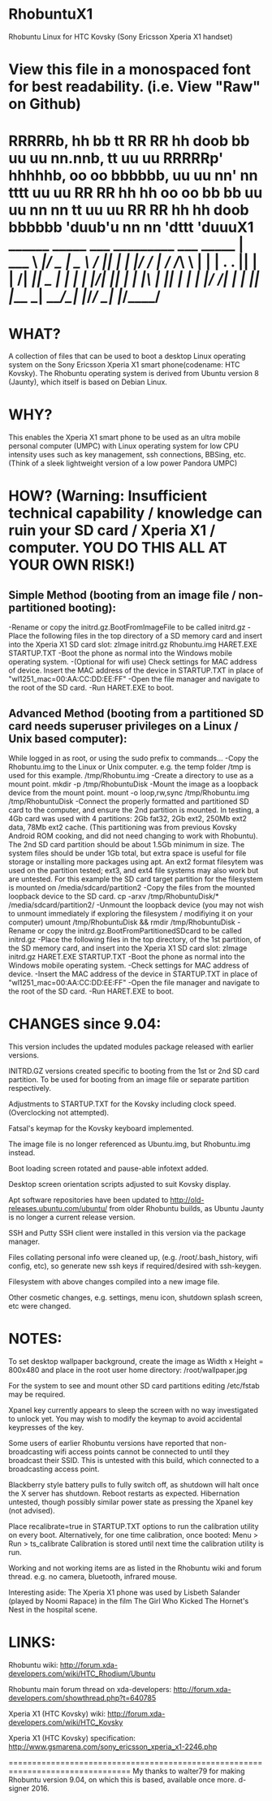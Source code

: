 # RhobuntuX1
Rhobuntu Linux for HTC Kovsky (Sony Ericsson Xperia X1 handset)


View this file in a monospaced font for best readability. (i.e. View "Raw" on Github)
============================================================
RRRRRb, hh             bb                      tt
RR   RR hh       doob  bb      uu   uu nn.nnb, tt    uu   uu 
RRRRRp' hhhhhb, oo  oo bbbbbb, uu   uu nn'  nn tttt  uu   uu 
RR  RR  hh   hh oo  oo bb   bb uu   uu nn   nn tt    uu   uu 
RR   RR hh   hh  doob  bbbbbb  'duub'u nn   nn 'dttt 'duuuX1
          ______ _____  ___ _________  ___ _____ 
          | ___ \  ___|/ _ \|  _  \  \/  ||  ___|
          | |_/ / |__ / /_\ \ | | | .  . || |__  
          |    /|  __||  _  | | | | |\/| ||  __| 
          | |\ \| |___| | | | |/ /| |  | || |___ 
          \_| \_\____/\_| |_/___/ \_|  |_/\____/ 
============================================================

WHAT?
=============
A collection of files that can be used to boot a desktop Linux operating system on the Sony Ericsson Xperia X1 smart phone(codename: HTC Kovsky).
The Rhobuntu operating system is derived from Ubuntu version 8 (Jaunty), which itself is based on Debian Linux.


WHY?
=============
This enables the Xperia X1 smart phone to be used as an ultra mobile personal computer (UMPC) with Linux operating system for low CPU intensity uses such as key management, ssh connections, BBSing, etc.
(Think of a sleek lightweight version of a low power Pandora UMPC)

HOW? 
(Warning: Insufficient technical capability / knowledge can ruin your SD card / Xperia X1 / computer. YOU DO THIS ALL AT YOUR OWN RISK!)
=============

Simple Method (booting from an image file / non-partitioned booting):
--------------------------------------------------------------------------------
-Rename or copy the initrd.gz.BootFromImageFile to be called initrd.gz
-Place the following files in the top directory of a SD memory card and insert into the Xperia X1 SD card slot:
  zImage
  initrd.gz
  Rhobuntu.img
  HARET.EXE
  STARTUP.TXT
-Boot the phone as normal into the Windows mobile operating system.
-(Optional for wifi use) Check settings for MAC address of device. Insert the MAC address of the device in STARTUP.TXT in place of "wl1251_mac=00:AA:CC:DD:EE:FF"
-Open the file manager and navigate to the root of the SD card.
-Run HARET.EXE to boot.

Advanced Method (booting from a partitioned SD card needs superuser privileges on a Linux / Unix based computer):
--------------------------------------------------------------------------------
While logged in as root, or using the sudo prefix to commands...
-Copy the Rhobuntu.img to the Linux or Unix computer. e.g. the temp folder /tmp is used for this example.
  /tmp/Rhobuntu.img
-Create a directory to use as a mount point.
  mkdir -p /tmp/RhobuntuDisk
-Mount the image as a loopback device from the mount point.
   mount -o loop,rw,sync /tmp/Rhobuntu.img /tmp/RhobuntuDisk
-Connect the properly formatted and partitioned SD card to the computer, and ensure the 2nd partition is mounted.
  In testing, a 4Gb card was used with 4 partitions: 2Gb fat32, 2Gb ext2, 250Mb ext2 data, 78Mb ext2 cache. (This partitioning was from previous Kovsky Android ROM cooking, and did not need changing to work with Rhobuntu).
  The 2nd SD card partition should be about 1.5Gb minimum in size. The system files should be under 1Gb total, but extra space is useful for file storage or installing more packages using apt.
  An ext2 format filesytem was used on the partition tested; ext3, and ext4 file systems may also work but are untested.
  For this example the SD card target partition for the filesystem is mounted on /media/sdcard/partition2
-Copy the files from the mounted loopback device to the SD card.
  cp -arxv /tmp/RhobuntuDisk/* /media/sdcard/partition2/
-Unmount the loopback device (you may not wish to unmount immediately if exploring the filesystem / modifiying it on your computer)
  umount /tmp/RhobuntuDisk && rmdir /tmp/RhobuntuDisk
-Rename or copy the initrd.gz.BootFromPartitionedSDcard to be called initrd.gz
-Place the following files in the top directory, of the 1st partition, of the SD memory card, and insert into the Xperia X1 SD card slot:
  zImage
  initrd.gz
  HARET.EXE
  STARTUP.TXT
-Boot the phone as normal into the Windows mobile operating system.
-Check settings for MAC address of device.
-Insert the MAC address of the device in STARTUP.TXT in place of "wl1251_mac=00:AA:CC:DD:EE:FF"
-Open the file manager and navigate to the root of the SD card.
-Run HARET.EXE to boot.


CHANGES since 9.04:
=============
This version includes the updated modules package released with earlier versions.

INITRD.GZ versions created specific to booting from the 1st or 2nd SD card partition. To be used for booting from an image file or separate partition respectively.

Adjustments to STARTUP.TXT for the Kovsky including clock speed. (Overclocking not attempted).

Fatsal's keymap for the Kovsky keyboard implemented.

The image file is no longer referenced as Ubuntu.img, but Rhobuntu.img instead.

Boot loading screen rotated and pause-able infotext added.

Desktop screen orientation scripts adjusted to suit Kovsky display.

Apt software repositories have been updated to http://old-releases.ubuntu.com/ubuntu/ from older Rhobuntu builds, as Ubuntu Jaunty is no longer a current release version.

SSH and Putty SSH client were installed in this version via the package manager.

Files collating personal info were cleaned up, (e.g. /root/.bash_history, wifi config, etc), so generate new ssh keys if required/desired with ssh-keygen.

Filesystem with above changes compiled into a new image file.

Other cosmetic changes, e.g. settings, menu icon, shutdown splash screen, etc were changed.


NOTES:
=============
To set desktop wallpaper background, create the image as Width x Height = 800x480 and place in the root user home directory:
 /root/wallpaper.jpg
 
For the system to see and mount other SD card partitions editing /etc/fstab may be required.

Xpanel key currently appears to sleep the screen with no way investigated to unlock yet. You may wish to modify the keymap to avoid accidental keypresses of the key.

Some users of earlier Rhobuntu versions have reported that non-broadcasting wifi access points cannot be connected to until they broadcast their SSID. This is untested with this build, which connected to a broadcasting access point.

Blackberry style battery pulls to fully switch off, as shutdown will halt once the X server has shutdown. Reboot restarts as expected. Hibernation untested, though possibly similar power state as pressing the Xpanel key (not advised).

Place recalibrate=true in STARTUP.TXT options to run the calibration utility on every boot. 
Alternatively, for one time calibration, once booted: Menu > Run > ts_calibrate
Calibration is stored until next time the calibration utility is run.

Working and not working items are as listed in the Rhobuntu wiki and forum thread. e.g. no camera, bluetooth, infrared mouse.

Interesting aside: The Xperia X1 phone was used by Lisbeth Salander (played by Noomi Rapace) in the film The Girl Who Kicked The Hornet's Nest in the hospital scene.

LINKS:
=============
Rhobuntu wiki:
http://forum.xda-developers.com/wiki/HTC_Rhodium/Ubuntu

Rhobuntu main forum thread on xda-developers:
http://forum.xda-developers.com/showthread.php?t=640785

Xperia X1 (HTC Kovsky) wiki:
http://forum.xda-developers.com/wiki/HTC_Kovsky

Xperia X1 (HTC Kovsky) specification:
http://www.gsmarena.com/sony_ericsson_xperia_x1-2246.php

================================================================================
My thanks to walter79 for making Rhobuntu version 9.04, on which this is based, available once more.
d-signer 2016.
